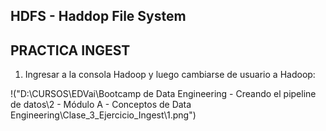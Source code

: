 HDFS - Haddop File System
-


PRACTICA INGEST
-

1. Ingresar a la consola Hadoop y luego cambiarse de usuario a Hadoop:

!("D:\CURSOS\EDVai\Bootcamp de Data Engineering - Creando el pipeline de datos\2 - Módulo A - Conceptos de Data Engineering\Clase_3_Ejercicio_Ingest\1.png")
